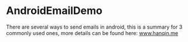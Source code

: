 AndroidEmailDemo
================

There are several ways to send emails in android, this is a summary for 3 commonly used ones, more details can be found here: www.hanqin.me
